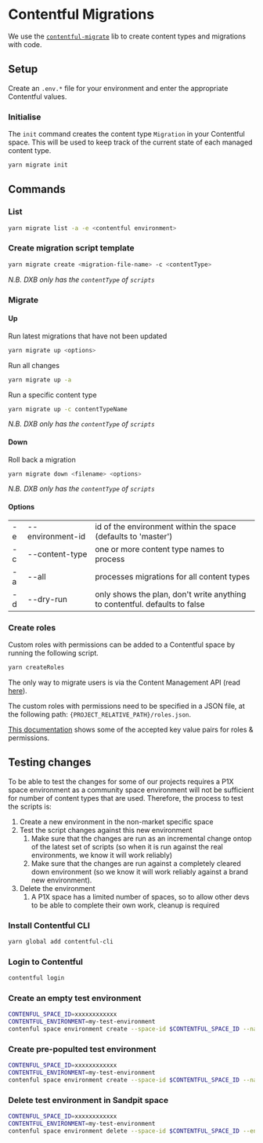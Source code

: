 # Contentful Migrations

<!-- TODO: Update this with the correct information now that everything has moved -->

We use the [`contentful-migrate`](https://github.com/deluan/contentful-migrate) lib to create content types and migrations with code.

## Setup

Create an `.env.*` file for your environment and enter the appropriate Contentful values.

### Initialise

The `init` command creates the content type `Migration` in your Contentful space. This will be used to keep track of the current state of each managed content type.

```bash
yarn migrate init
```

## Commands

### List

```bash
yarn migrate list -a -e <contentful environment>
```

### Create migration script template

```bash
yarn migrate create <migration-file-name> -c <contentType>
```

_N.B. DXB only has the `contentType` of `scripts`_

### Migrate

#### Up

Run latest migrations that have not been updated

```bash
yarn migrate up <options>
```

Run all changes

```bash
yarn migrate up -a
```

Run a specific content type

```bash
yarn migrate up -c contentTypeName
```

_N.B. DXB only has the `contentType` of `scripts`_

#### Down

Roll back a migration

```bash
yarn migrate down <filename> <options>
```

_N.B. DXB only has the `contentType` of `scripts`_

#### Options

|     |                                              |                                                                            |
| --- | -------------------------------------------- | -------------------------------------------------------------------------- |
| -e  | --environment-id <contentful environment id> | id of the environment within the space (defaults to 'master')              |
| -c  | --content-type <content-type>                | one or more content type names to process                                  |
| -a  | --all                                        | processes migrations for all content types                                 |
| -d  | --dry-run                                    | only shows the plan, don't write anything to contentful. defaults to false |

### Create roles

Custom roles with permissions can be added to a Contentful space by running the following script.

```bash
yarn createRoles
```

The only way to migrate users is via the Content Management API (read [here](https://www.contentfulcommunity.com/t/migration-of-custom-roles-and-users-from-one-space-to-other/789)).

The custom roles with permissions need to be specified in a JSON file, at the following path: `{PROJECT_RELATIVE_PATH}/roles.json`.

[This documentation](https://www.contentful.com/developers/docs/references/content-management-api/#/reference/roles) shows some of the accepted key value pairs for roles & permissions.

## Testing changes

To be able to test the changes for some of our projects requires a P1X space environment as a community space environment will not be sufficient for number of content types that are used. Therefore, the process to test the scripts is:

1. Create a new environment in the non-market specific space
1. Test the script changes against this new environment
   1. Make sure that the changes are run as an incremental change ontop of the latest set of scripts (so when it is run against the real environments, we know it will work reliably)
   1. Make sure that the changes are run against a completely cleared down environment (so we know it will work reliably against a brand new environment).
1. Delete the environment
   1. A P1X space has a limited number of spaces, so to allow other devs to be able to complete their own work, cleanup is required

### Install Contentful CLI

```bash
yarn global add contentful-cli
```

### Login to Contentful

```bash
contentful login
```

### Create an empty test environment

```bash
CONTENFUL_SPACE_ID=xxxxxxxxxxxx
CONTENTFUL_ENVIRONMENT=my-test-environment
contenful space environment create --space-id $CONTENTFUL_SPACE_ID --name $CONTENTFUL_ENVIRONMENT --environment-id $CONTENTFUL_ENVIRONMENT
```

### Create pre-populted test environment

```bash
CONTENFUL_SPACE_ID=xxxxxxxxxxxx
CONTENTFUL_ENVIRONMENT=my-test-environment
contenful space environment create --space-id $CONTENTFUL_SPACE_ID --name $CONTENTFUL_ENVIRONMENT --environment-id $CONTENTFUL_ENVIRONMENT --source master
```

### Delete test environment in Sandpit space

```bash
CONTENFUL_SPACE_ID=xxxxxxxxxxxx
CONTENTFUL_ENVIRONMENT=my-test-environment
contenful space environment delete --space-id $CONTENTFUL_SPACE_ID --environment-id $CONTENTFUL_ENVIRONMENT
```
